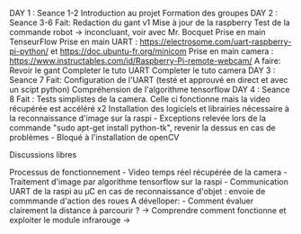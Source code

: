 DAY 1 : Seance 1-2
    Introduction au projet
    Formation des groupes
DAY 2 : Seance 3-6
    Fait:
        Redaction du gant v1
        Mise à jour de la raspberry
        Test de la commande robot -> inconcluant, voir avec Mr. Bocquet
        Prise en main TenseurFlow
        Prise en main UART : https://electrosome.com/uart-raspberry-pi-python/  et  https://doc.ubuntu-fr.org/minicom
        Prise en main camera : https://www.instructables.com/id/Raspberry-Pi-remote-webcam/
    A faire:
        Revoir le gant
        Completer le tuto UART
        Completer le tuto camera
DAY 3 : Seance 7
    Fait:
        Configuration de l'UART (testé et approuvé en direct et avec un scipt python)
        Compréhension de l'algorithme tensorflow
DAY 4 : Seance 8
    Fait :
        Tests simplistes de la camera. Celle ci fonctionne mais la video récupérée est accéléré x2
        Installation des logiciels et librairies nécessaire à la reconnaissance d'image sur la raspi
            - Exceptions relevée lors de la commande "sudo apt-get install python-tk", revenir la dessus en cas de problèmes 
            - Bloqué à l'installation de openCV




Discussions libres

Processus de fonctionnement
    - Video temps réel récupérée de la camera
    - Traitement d'image par algorithme tensorflow sur la raspi
    - Communication UART de la raspi au µC en cas de reconnaissance d'objet : envoie de commmande d'action des roues
A dévelloper:
    - Comment évaluer clairement la distance à parcourir ?
        -> Comprendre comment fonctionne et exploiter le module infrarouge 
        -> 

    